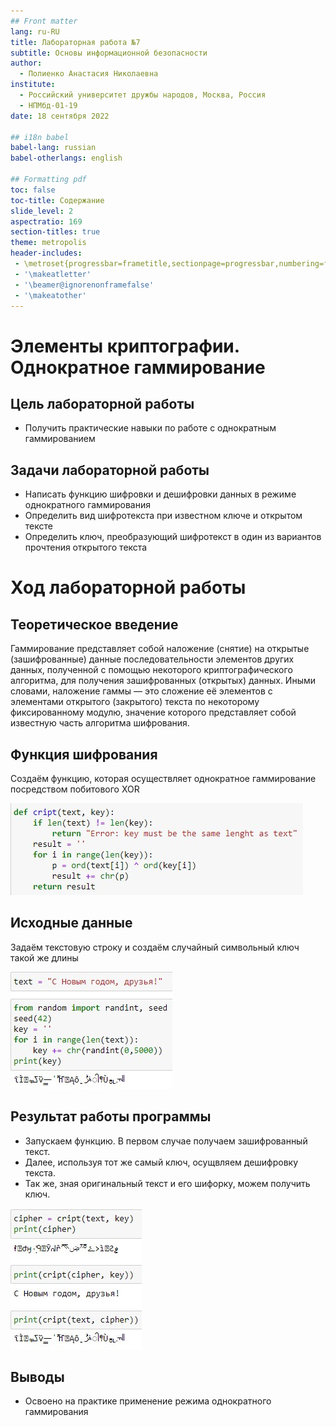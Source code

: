 ```yaml
---
## Front matter
lang: ru-RU
title: Лабораторная работа №7
subtitle: Основы информационной безопасности
author:
  - Полиенко Анастасия Николаевна
institute:
  - Российский университет дружбы народов, Москва, Россия
  - НПМбд-01-19
date: 18 сентября 2022

## i18n babel
babel-lang: russian
babel-otherlangs: english

## Formatting pdf
toc: false
toc-title: Содержание
slide_level: 2
aspectratio: 169
section-titles: true
theme: metropolis
header-includes:
 - \metroset{progressbar=frametitle,sectionpage=progressbar,numbering=fraction}
 - '\makeatletter'
 - '\beamer@ignorenonframefalse'
 - '\makeatother'
---
```


# Элементы криптографии. Однократное гаммирование

## Цель лабораторной работы

- Получить практические навыки по работе с однократным гаммированием

## Задачи лабораторной работы

- Написать функцию шифровки и дешифровки данных в режиме однократного гаммирования
- Определить вид шифротекста при известном ключе и открытом тексте
- Определить ключ, преобразующий шифротекст в один из вариантов прочтения открытого текста

# Ход лабораторной работы

## Теоретическое введение

Гаммирование представляет собой наложение (снятие) на открытые (зашифрованные) данные последовательности элементов других данных, полученной с помощью некоторого криптографического алгоритма, для получения зашифрованных (открытых) данных. Иными словами, наложение
гаммы — это сложение её элементов с элементами открытого (закрытого)
текста по некоторому фиксированному модулю, значение которого представляет собой известную часть алгоритма шифрования.

## Функция шифрования

Создаём функцию, которая осуществляет однократное гаммирование посредством побитового XOR

![Функция](image/Screenshot_1.jpg)

## Исходные данные

Задаём текстовую строку и создаём случайный символьный ключ такой же длины

![Исходные данные](image/Screenshot_2.jpg)

## Результат работы программы

- Запускаем функцию. В первом случае получаем зашифрованный текст. 
- Далее, используя тот же самый ключ, осущвляем дешифровку текста.
- Так же, зная оригинальный текст и его шифорку, можем получить ключ.

![Результат работы программы](image/Screenshot_3.jpg)

## Выводы

- Освоено на практике применение режима однократного гаммирования